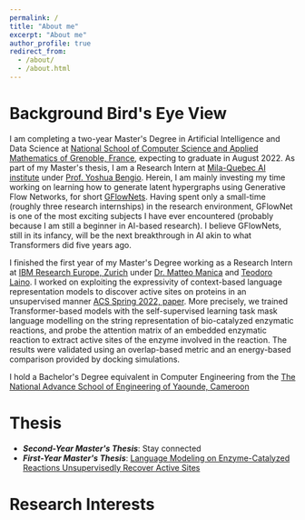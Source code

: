 ```yaml
---
permalink: /
title: "About me"
excerpt: "About me"
author_profile: true
redirect_from: 
  - /about/
  - /about.html
---
```


Background Bird's Eye View
======
I am completing a two-year Master's Degree in Artificial Intelligence and Data Science at [National School of Computer Science and Applied Mathematics of Grenoble, France](https://ensimag.grenoble-inp.fr/), expecting to graduate in August 2022. As part of my Master's thesis, I am a Research Intern at [Mila-Quebec AI institute](https://mila.quebec/en/) under [Prof. Yoshua Bengio](https://yoshuabengio.org/). Herein, I am mainly investing my time working on learning how to generate latent hypergraphs using Generative Flow Networks, for short [GFlowNets](https://yoshuabengio.org/2022/03/05/generative-flow-networks/). Having spent only a small-time (roughly three research internships) in the research environment, GFlowNet is one of the most exciting subjects I have ever encountered (probably because I am still a beginner in AI-based research). I believe GFlowNets, still in its infancy, will be the next breakthrough in AI akin to what Transformers did five years ago.

I finished the first year of my Master's Degree working as a Research Intern at [IBM Research Europe, Zurich](https://www.zurich.ibm.com/) under [Dr. Matteo Manica](https://researcher.watson.ibm.com/researcher/view.php?person=zurich-TTE) and [Teodoro Laino](https://researcher.watson.ibm.com/researcher/view.php?person=zurich-TEO). I worked on exploiting the expressivity of context-based language representation models to discover active sites on proteins in an unsupervised manner [ACS Spring 2022, paper](https://research.ibm.com/publications/identification-of-enzymatic-active-sites-with-unsupervised-language-modelling--1). More precisely, we trained Transformer-based models with the self-supervised learning task mask language modelling on the string representation of bio-catalyzed enzymatic reactions, and probe the attention matrix of an embedded enzymatic reaction to extract active sites of the enzyme involved in the reaction. The results were validated using an overlap-based metric and an energy-based comparison provided by docking simulations.

I hold a Bachelor's Degree equivalent in Computer Engineering from the [The National Advance School of Engineering of Yaounde, Cameroon]()

Thesis
======
* ***Second-Year Master's Thesis***: Stay connected 
* ***First-Year Master's Thesis***: [Language Modeling on Enzyme-Catalyzed Reactions Unsupervisedly Recover Active Sites](https://lkwate.github.io/files/Thesis-1.pdf)

Research Interests
======
